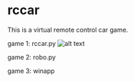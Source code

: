 # rccar

This is a virtual remote control car game.

game 1: rccar.py 
![alt text](https://github.com/lchengli59/rccar/blog/master/rccar.png?raw=true)

game 2: robo.py

game 3: winapp

